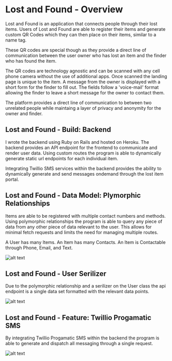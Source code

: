 # Lost and Found - Overview

Lost and Found is an application that connects people through their lost items.  Users of Lost and Found are able to register their items and generate custom QR Codes which they can then place on their items, similar to a name tag.  

These QR codes are special though as they provide a direct line of communication between the user owner who has lost an item and the finder who has found the item.  

The QR codes are technology agnostic and can be scanned with any cell phone camera without the use of additional apps.  Once scanned the landing page is unique to the item.  A message from the owner is displayed with a short form for the finder to fill out.  The fields follow a 'voice-mail' format allowing the finder to leave a short message for the owner to contact them.  

The platform provides a direct line of communication to between two unrelated people while maintaing a layer of privacy and anonymity for the owner and finder.

## Lost and Found - Build: Backend 

I wrote the backend using Ruby on Rails and hosted on Heroku.  The backend provides an API endpoint for the frontend to communicate and render user data.  Using custom routes the program is able to dynamically generate static url endpoints for each individual item.  

Integrating Twillio SMS services within the backend provides the ability to dynamically generate and send messages ondemand through the lost item portal.  

## Lost and Found - Data Model: Plymorphic Relationships

Items are able to be registered with multiple contact numbers and methods.  Using polymorphic relationships the program is able to query any piece of data from any other piece of data relevant to the user. This allows for minimal fetch requests and limits the need for managing multiple routes.  

A User has many Items.  An Item has many Contacts.  An Item is Contactable through Phone, Email, and Text.

![alt text](https://i.imgur.com/ppYEN6v.png)

## Lost and Found - User Serilizer

Due to the polymorphic relationship and a serilizer on the User class the api endpoint is a single data set formatted with the relevant data points.  

![alt text](https://i.imgur.com/vZcGzcu.png)

## Lost and Found - Feature: Twillio Progamatic SMS 

By integrating Twillio Progamatic SMS within the backend the program is able to generate and dispatch all messaging through a single request.  

![alt text](https://i.imgur.com/p7pICKG.png)

